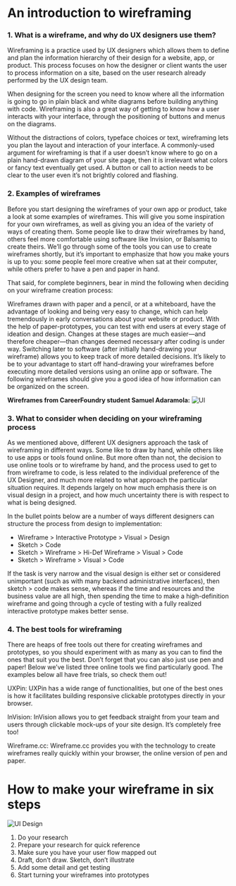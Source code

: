 # An introduction to wireframing
### 1. What is a wireframe, and why do UX designers use them?
Wireframing is a practice used by UX designers which allows them to define and plan the information hierarchy of their design for a website, app, or product. This process focuses on how the designer or client wants the user to process information on a site, based on the user research already performed by the UX design team.

When designing for the screen you need to know where all the information is going to go in plain black and white diagrams before building anything with code. Wireframing is also a great way of getting to know how a user interacts with your interface, through the positioning of buttons and menus on the diagrams.

Without the distractions of colors, typeface choices or text, wireframing lets you plan the layout and interaction of your interface. A commonly-used argument for wireframing is that if a user doesn’t know where to go on a plain hand-drawn diagram of your site page, then it is irrelevant what colors or fancy text eventually get used. A button or call to action needs to be clear to the user even it’s not brightly colored and flashing.



### 2. Examples of wireframes
Before you start designing the wireframes of your own app or product, take a look at some examples of wireframes. This will give you some inspiration for your own wireframes, as well as giving you an idea of the variety of ways of creating them. Some people like to draw their wireframes by hand, others feel more comfortable using software like Invision, or Balsamiq to create theirs. We’ll go through some of the tools you can use to create wireframes shortly, but it’s important to emphasize that how you make yours is up to you: some people feel more creative when sat at their computer, while others prefer to have a pen and paper in hand.

That said, for complete beginners, bear in mind the following when deciding on your wireframe creation process:

Wireframes drawn with paper and a pencil, or at a whiteboard, have the advantage of looking and being very easy to change, which can help tremendously in early conversations about your website or product.
With the help of paper-prototypes, you can test with end users at every stage of ideation and design. Changes at these stages are much easier—and therefore cheaper—than changes deemed necessary after coding is under way.
Switching later to software (after initially hand-drawing your wireframe) allows you to keep track of more detailed decisions.
It’s likely to be to your advantage to start off hand-drawing your wireframes before executing more detailed versions using an online app or software. The following wireframes should give you a good idea of how information can be organized on the screen.

**Wireframes from CareerFoundry student Samuel Adaramola:**
![UI](https://d33wubrfki0l68.cloudfront.net/dbb80f2f6a5dafa25f702ad00bc429057fb59cec/52716/en/blog/uploads/versions/samuel-student-wireframe---x----972-715x---.png)




### 3. What to consider when deciding on your wireframing process
As we mentioned above, different UX designers approach the task of wireframing in different ways. Some like to draw by hand, while others like to use apps or tools found online. But more often than not, the decision to use online tools or to wireframe by hand, and the process used to get to from wireframe to code, is less related to the individual preference of the UX Designer, and much more related to what approach the particular situation requires. It depends largely on how much emphasis there is on visual design in a project, and how much uncertainty there is with respect to what is being designed.

In the bullet points below are a number of ways different designers can structure the process from design to implementation:

- Wireframe > Interactive Prototype > Visual > Design
- Sketch > Code
- Sketch > Wireframe > Hi-Def Wireframe > Visual > Code
- Sketch > Wireframe > Visual > Code

If the task is very narrow and the visual design is either set or considered unimportant (such as with many backend administrative interfaces), then sketch > code makes sense, whereas if the time and resources and the business value are all high, then spending the time to make a high-definition wireframe and going through a cycle of testing with a fully realized interactive prototype makes better sense.


### 4. The best tools for wireframing
There are heaps of free tools out there for creating wireframes and prototypes, so you should experiment with as many as you can to find the ones that suit you the best. Don’t forget that you can also just use pen and paper! Below we’ve listed three online tools we find particularly good. The examples below all have free trials, so check them out!

UXPin: UXPin has a wide range of functionalities, but one of the best ones is how it facilitates building responsive clickable prototypes directly in your browser.

InVision: InVision allows you to get feedback straight from your team and users through clickable mock-ups of your site design. It’s completely free too!

Wireframe.cc: Wireframe.cc provides you with the technology to create wireframes really quickly within your browser, the online version of pen and paper.



# How to make your wireframe in six steps

![UI Design](https://d33wubrfki0l68.cloudfront.net/d05f41832b3fcbf49c8c0efc39552b1531c13bcd/ca978/en/blog/uploads/mapping-out-a-user-flow-by-hand.jpg)


1. Do your research
2. Prepare your research for quick reference
3. Make sure you have your user flow mapped out
4. Draft, don’t draw. Sketch, don’t illustrate
5. Add some detail and get testing
6. Start turning your wireframes into prototypes